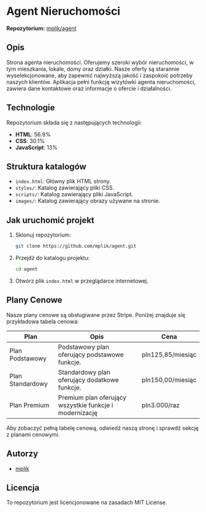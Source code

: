 # Agent Nieruchomości

**Repozytorium:** [mplik/agent](https://github.com/mplik/agent)

## Opis
Strona agenta nieruchomości. Oferujemy szeroki wybór nieruchomości, w tym mieszkania, lokale, domy oraz działki. Nasze oferty są starannie wyselekcjonowane, aby zapewnić najwyższą jakość i zaspokoić potrzeby naszych klientów. Aplikacja pełni funkcję wizytówki agenta nieruchomości, zawiera dane kontaktowe oraz informacje o ofercie i działalności.

## Technologie
Repozytorium składa się z następujących technologii:
- **HTML**: 56.9%
- **CSS**: 30.1%
- **JavaScript**: 13%

## Struktura katalogów
- `index.html`: Główny plik HTML strony.
- `styles/`: Katalog zawierający pliki CSS.
- `scripts/`: Katalog zawierający pliki JavaScript.
- `images/`: Katalog zawierający obrazy używane na stronie.

## Jak uruchomić projekt
1. Sklonuj repozytorium:
    ```bash
    git clone https://github.com/mplik/agent.git
    ```
2. Przejdź do katalogu projektu:
    ```bash
    cd agent
    ```
3. Otwórz plik `index.html` w przeglądarce internetowej.

## Plany Cenowe
Nasze plany cenowe są obsługiwane przez Stripe. Poniżej znajduje się przykładowa tabela cenowa:

| Plan | Opis | Cena |
|------|------|------|
| Plan Podstawowy | Podstawowy plan oferujący podstawowe funkcje. | pln125,85/miesiąc |
| Plan Standardowy | Standardowy plan oferujący dodatkowe funkcje. | pln150,00/miesiąc |
| Plan Premium | Premium plan oferujący wszystkie funkcje i modernizację | pln3.000/raz |

Aby zobaczyć pełną tabelę cenową, odwiedź naszą stronę i sprawdź sekcję z planami cenowymi.

## Autorzy
- [mplik](https://github.com/mplik)

## Licencja
To repozytorium jest licencjonowane na zasadach MIT License.